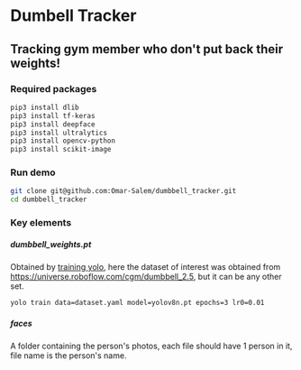 # Dumbell Tracker
## Tracking gym member who don't put back their weights!

### Required packages
```sh
pip3 install dlib
pip3 install tf-keras
pip3 install deepface
pip3 install ultralytics
pip3 install opencv-python
pip3 install scikit-image
```

### Run demo
```sh
git clone git@github.com:Omar-Salem/dumbbell_tracker.git
cd dumbbell_tracker
```

### Key elements
##### dumbbell_weights.pt
Obtained by [training yolo](https://docs.ultralytics.com/usage/cli/#__tabbed_1_2), here the dataset of interest was obtained from https://universe.roboflow.com/cgm/dumbbell_2.5, but it can be any other set.
```sh
yolo train data=dataset.yaml model=yolov8n.pt epochs=3 lr0=0.01
```
##### faces
A folder containing the person's photos, each file should have 1 person in it, file name is the person's name.